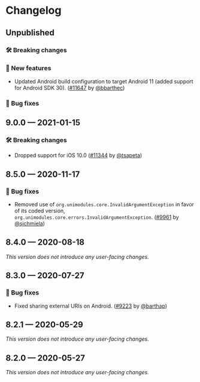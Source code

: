# Changelog

## Unpublished

### 🛠 Breaking changes

### 🎉 New features

- Updated Android build configuration to target Android 11 (added support for Android SDK 30). ([#11647](https://github.com/expo/expo/pull/11647) by [@bbarthec](https://github.com/bbarthec))

### 🐛 Bug fixes

## 9.0.0 — 2021-01-15

### 🛠 Breaking changes

- Dropped support for iOS 10.0 ([#11344](https://github.com/expo/expo/pull/11344) by [@tsapeta](https://github.com/tsapeta))

## 8.5.0 — 2020-11-17

### 🐛 Bug fixes

- Removed use of `org.unimodules.core.InvalidArgumentException` in favor of its coded version, `org.unimodules.core.errors.InvalidArgumentException`. ([#9961](https://github.com/expo/expo/pull/9961) by [@sjchmiela](https://github.com/sjchmiela))

## 8.4.0 — 2020-08-18

_This version does not introduce any user-facing changes._

## 8.3.0 — 2020-07-27

### 🐛 Bug fixes

- Fixed sharing external URIs on Android. ([#9223](https://github.com/expo/expo/pull/9223) by [@barthap](https://github.com/barthap))

## 8.2.1 — 2020-05-29

_This version does not introduce any user-facing changes._

## 8.2.0 — 2020-05-27

_This version does not introduce any user-facing changes._
